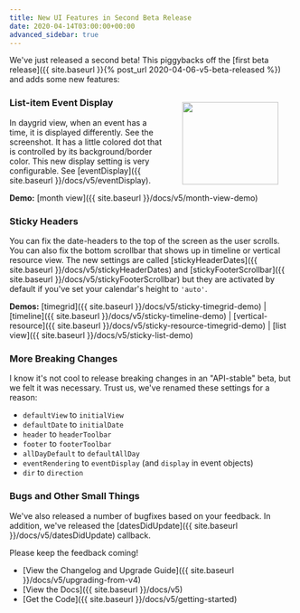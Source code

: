 ```yaml
---
title: New UI Features in Second Beta Release
date: 2020-04-14T03:00:00+00:00
advanced_sidebar: true
---
```


We've just released a second beta! This piggybacks off the [first beta release]({{ site.baseurl }}{% post_url 2020-04-06-v5-beta-released %}) and adds some new features:


### List-item Event Display

<img src='{{ site.baseurl }}/docs/v5/event-list-item.png' width='170' height='146' style='float:right;margin:-2em 2em 1em 2em' />

In daygrid view, when an event has a time, it is displayed differently. See the screenshot. It has a little colored dot that is controlled by its background/border color. This new display setting is very configurable. See [eventDisplay]({{ site.baseurl }}/docs/v5/eventDisplay).

**Demo:** [month view]({{ site.baseurl }}/docs/v5/month-view-demo)


### Sticky Headers

You can fix the date-headers to the top of the screen as the user scrolls. You can also fix the bottom scrollbar that shows up in timeline or vertical resource view. The new settings are called [stickyHeaderDates]({{ site.baseurl }}/docs/v5/stickyHeaderDates) and [stickyFooterScrollbar]({{ site.baseurl }}/docs/v5/stickyFooterScrollbar) but they are activated by default if you've set your calendar's height to `'auto'`.

**Demos:**
[timegrid]({{ site.baseurl }}/docs/v5/sticky-timegrid-demo) |
[timeline]({{ site.baseurl }}/docs/v5/sticky-timeline-demo) |
[vertical-resource]({{ site.baseurl }}/docs/v5/sticky-resource-timegrid-demo) |
[list view]({{ site.baseurl }}/docs/v5/sticky-list-demo)


### More Breaking Changes

I know it's not cool to release breaking changes in an "API-stable" beta, but we felt it was necessary. Trust us, we've renamed these settings for a reason:

- `defaultView` to `initialView`
- `defaultDate` to `initialDate`
- `header` to `headerToolbar`
- `footer` to `footerToolbar`
- `allDayDefault` to `defaultAllDay`
- `eventRendering` to `eventDisplay` (and `display` in event objects)
- `dir` to `direction`


### Bugs and Other Small Things

We've also released a number of bugfixes based on your feedback. In addition, we've released the [datesDidUpdate]({{ site.baseurl }}/docs/v5/datesDidUpdate) callback.

Please keep the feedback coming!

- [View the Changelog and Upgrade Guide]({{ site.baseurl }}/docs/v5/upgrading-from-v4)
- [View the Docs]({{ site.baseurl }}/docs/v5)
- [Get the Code]({{ site.baseurl }}/docs/v5/getting-started)
